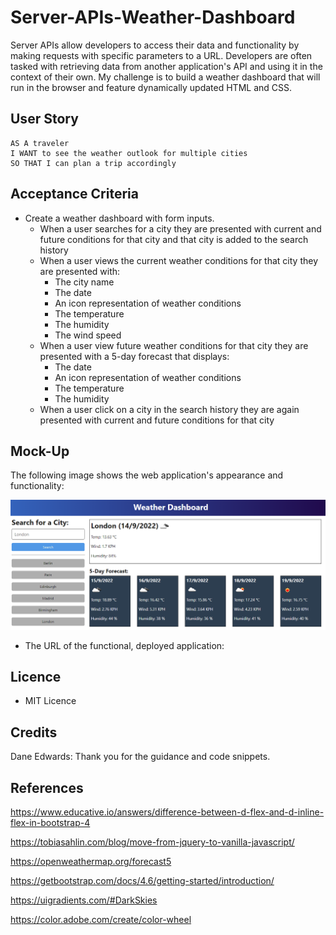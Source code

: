 # Server-APIs-Weather-Dashboard

Server APIs allow developers to access their data and functionality by making requests with specific parameters to a URL. Developers are often tasked with retrieving data from another application's API and using it in the context of their own. My challenge is to build a weather dashboard that will run in the browser and feature dynamically updated HTML and CSS.

 
## User Story

```text
AS A traveler
I WANT to see the weather outlook for multiple cities
SO THAT I can plan a trip accordingly
```

## Acceptance Criteria

* Create a weather dashboard with form inputs.
  * When a user searches for a city they are presented with current and future conditions for that city and that city is added to the search history
  * When a user views the current weather conditions for that city they are presented with:
    * The city name
    * The date
    * An icon representation of weather conditions
    * The temperature
    * The humidity
    * The wind speed
  * When a user view future weather conditions for that city they are presented with a 5-day forecast that displays:
    * The date
    * An icon representation of weather conditions
    * The temperature
    * The humidity
  * When a user click on a city in the search history they are again presented with current and future conditions for that city

## Mock-Up

The following image shows the web application's appearance and functionality:

![The weather app includes a search option, a list of cities, and a five-day forecast and current weather conditions for London.](./assets/10-server-side-apis-challenge-demo.png)

* The URL of the functional, deployed application: 

## Licence

* MIT Licence

## Credits

Dane Edwards: Thank you for the guidance and code snippets.

## References
https://www.educative.io/answers/difference-between-d-flex-and-d-inline-flex-in-bootstrap-4

https://tobiasahlin.com/blog/move-from-jquery-to-vanilla-javascript/

https://openweathermap.org/forecast5

https://getbootstrap.com/docs/4.6/getting-started/introduction/

https://uigradients.com/#DarkSkies

https://color.adobe.com/create/color-wheel


